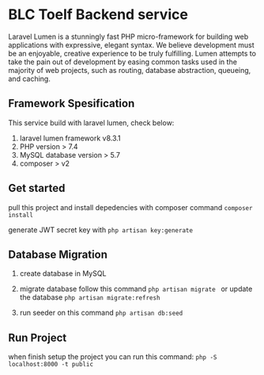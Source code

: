 # BLC Toelf Backend service

Laravel Lumen is a stunningly fast PHP micro-framework for building web applications with expressive, elegant syntax. We believe development must be an enjoyable, creative experience to be truly fulfilling. Lumen attempts to take the pain out of development by easing common tasks used in the majority of web projects, such as routing, database abstraction, queueing, and caching.

## Framework Spesification

This service build with laravel lumen, check below:
1. laravel lumen framework v8.3.1
2. PHP version > 7.4
3. MySQL database version > 5.7
4. composer > v2


## Get started

pull this project and install depedencies with composer command 
````composer install````

generate JWT secret key with
````php artisan key:generate````


## Database Migration

1. create database in MySQL
2. migrate database follow this command
````php artisan migrate ````
    or update the database
````php artisan migrate:refresh ````

3. run seeder on this command
````php artisan db:seed ````


## Run Project

when finish setup the project you can run this command:
````php -S localhost:8000 -t public ````
